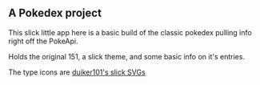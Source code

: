 ## A Pokedex project

This slick little app here is a basic build of the classic pokedex pulling info right off the PokeApi. 

Holds the original 151, a slick theme, and some basic info on it's entries.

The type icons are [duiker101's slick SVGs](https://github.com/duiker101/pokemon-type-svg-icons)
